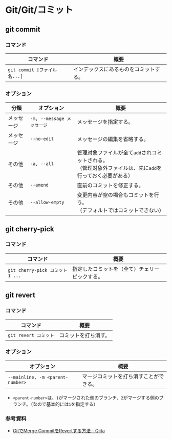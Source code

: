 # Git/Git/コミット

## git commit

### コマンド

| コマンド                     | 概要                                   |
| ---------------------------- | -------------------------------------- |
| `git commit [ファイル名...]` | インデックスにあるものをコミットする。 |

### オプション

| 分類       | オプション                 | 概要                                                         |
| ---------- | -------------------------- | ------------------------------------------------------------ |
| メッセージ | `-m, --message メッセージ` | メッセージを指定する。                                       |
| メッセージ | `--no-edit`                | メッセージの編集を省略する。                                 |
| その他     | `-a, --all`                | 管理対象ファイルが全て`add`されコミットされる。<br/>（管理対象外ファイルは、先に`add`を行っておく必要がある） |
| その他     | `--amend`                  | 直前のコミットを修正する。                                   |
| その他     | `--allow-empty`            | 変更内容が空の場合もコミットを行う。<br />（デフォルトではコミットできない） |

## git cherry-pick

### コマンド

| コマンド                        | 概要                                           |
| ------------------------------- | ---------------------------------------------- |
| `git cherry-pick コミット1 ...` | 指定したコミットを（全て）チェリーピックする。 |

## git revert

### コマンド

| コマンド              | 概要                 |
| --------------------- | -------------------- |
| `git revert コミット` | コミットを打ち消す。 |

### オプション

| オプション                       | 概要                                   |
| -------------------------------- | -------------------------------------- |
| `--mainline, -m <parent-number>` | マージコミットを打ち消すことができる。 |

- `<parent-number>`は、`1`がマージされた側のブランチ、`2`がマージする側のブランチ。（なので基本的には`1`を指定する）

### 参考資料

- [GitでMerge CommitをRevertする方法 - Qiita](https://qiita.com/awakia/items/5fad0c454ddc7b478ff1)
